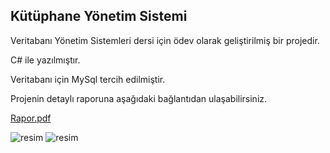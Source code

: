 ## Kütüphane Yönetim Sistemi
Veritabanı Yönetim Sistemleri dersi için ödev olarak geliştirilmiş bir projedir.

C# ile yazılmıştır. 

Veritabanı için MySql tercih edilmiştir.

Projenin detaylı raporuna aşağıdaki bağlantıdan ulaşabilirsiniz.

[Rapor.pdf](https://github.com/ErenSaskin/libraryManagementSystem/blob/1d57543e48a3aa99ed2ad6760ad94dcfc64775ab/Rapor.pdf)


![resim](https://github.com/user-attachments/assets/d018814d-0bfc-4b66-9ac3-59c038ada223)
![resim](https://github.com/user-attachments/assets/9b905f1e-3040-4c42-83ee-f8ffb2c4ca71)
